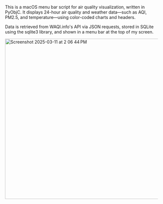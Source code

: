 This is a macOS menu bar script for air quality visualization, written in PyObjC. It displays 24-hour air quality and weather data—such as AQI, PM2.5, and temperature—using color-coded charts and headers. 

Data is retrieved from WAQI.info's API via JSON requests, stored in SQLite using the sqlite3 library, and shown in a menu bar at the top of my screen.

<img width="528" alt="Screenshot 2025-03-11 at 2 06 44 PM" src="https://github.com/user-attachments/assets/a0db2d0a-b160-42f8-9f50-d659759afd2a" />
